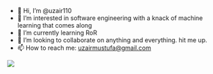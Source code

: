 - 👋 Hi, I’m @uzair110
- 👀 I’m interested in software engineering with a knack of machine learning that comes along
- 🌱 I’m currently learning RoR
- 💞️ I’m looking to collaborate on anything and everything. hit me up.
- 📫 How to reach me: uzairmustufa@gmail.com

![](https://komarev.com/ghpvc/?username=uzair110?color=red)

<!---
uzair110/uzair110 is a ✨ special ✨ repository because its `README.md` (this file) appears on your GitHub profile.
You can click the Preview link to take a look at your changes.
--->

